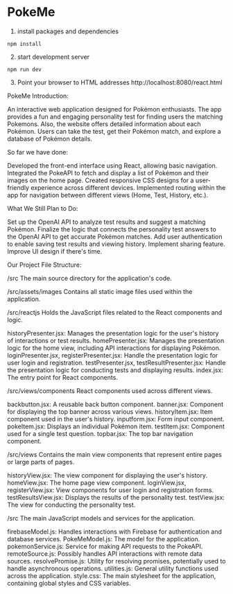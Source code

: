 # PokeMe

1. install packages and dependencies
```
npm install
```
2. start development server
```
npm run dev
```
3. Point your browser to HTML addresses
http://localhost:8080/react.html

PokeMe Introduction:

An interactive web application designed for Pokémon enthusiasts. The app provides a fun and engaging personality test for finding users the matching Pokemons. Also, the website offers detailed information about each Pokémon. Users can take the test, get their Pokémon match, and explore a database of Pokémon details.

So far we have done:

Developed the front-end interface using React, allowing basic navigation.
Integrated the PokeAPI to fetch and display a list of Pokémon and their images on the home page.
Created responsive CSS designs for a user-friendly experience across different devices.
Implemented routing within the app for navigation between different views (Home, Test, History, etc.).

What We Still Plan to Do:

Set up the OpenAI API to analyze test results and suggest a matching Pokémon.
Finalize the logic that connects the personality test answers to the OpenAI API to get accurate Pokémon matches.
Add user authentication to enable saving test results and viewing history.
Implement sharing feature.
Improve UI design if there's time. 

Our Project File Structure:

/src
The main source directory for the application's code.

/src/assets/images
Contains all static image files used within the application.

/src/reactjs
Holds the JavaScript files related to the React components and logic.

historyPresenter.jsx: Manages the presentation logic for the user's history of interactions or test results.
homePresenter.jsx: Manages the presentation logic for the home view, including API interactions for displaying Pokémon.
loginPresenter.jsx, registerPresenter.jsx: Handle the presentation logic for user login and registration.
testPresenter.jsx, testResultPresenter.jsx: Handle the presentation logic for conducting tests and displaying results.
index.jsx: The entry point for React components.

/src/views/components
React components used across different views.

backbutton.jsx: A reusable back button component.
banner.jsx: Component for displaying the top banner across various views.
historyItem.jsx: Item component used in the user's history.
inputform.jsx: Form input component.
pokeItem.jsx: Displays an individual Pokémon item.
testItem.jsx: Component used for a single test question.
topbar.jsx: The top bar navigation component.

/src/views
Contains the main view components that represent entire pages or large parts of pages.

historyView.jsx: The view component for displaying the user's history.
homeView.jsx: The home page view component.
loginView.jsx, registerView.jsx: View components for user login and registration forms.
testResultsView.jsx: Displays the results of the personality test.
testView.jsx: The view for conducting the personality test.

/src
The main JavaScript models and services for the application.

firebaseModel.js: Handles interactions with Firebase for authentication and database services.
PokeMeModel.js: The model for the application.
pokemonService.js: Service for making API requests to the PokeAPI.
remoteSource.js: Possibly handles API interactions with remote data sources.
resolvePromise.js: Utility for resolving promises, potentially used to handle asynchronous operations.
utilities.js: General utility functions used across the application.
style.css: The main stylesheet for the application, containing global styles and CSS variables.
